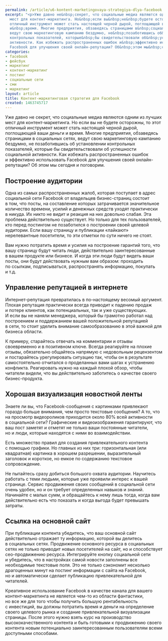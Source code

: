 ```yaml
---
permalink: /article/u6-kontent-marketingovaya-strategiya-dlya-facebook
excerpt: "<p>Уже давно не&nbsp;секрет, что социальные медиа являются одним из&nbsp;лучших
  мест для контент-маркетинга. Но&nbsp;если вы&nbsp;не&nbsp;будете осторожны, то&nbsp;этот
  отличный инструмент может стать настоящей черной дырой, поглощающей ваши деньги
  и&nbsp;время. Многие предприятия, обзаведясь страницами в&nbsp;социальных сетях,
  ведут свою маркетинговую кампанию бездумно, не&nbsp;позаботившись об&nbsp;установлении
  контрольных показателей, которые&nbsp;бы свидетельствовали об&nbsp;успешности социальной
  активности. Как избежать распространенных ошибок и&nbsp;эффективно использовать
  Facebook для улучшения своей онлайн-репутации? Об&nbsp;этом мы&nbsp;сегодня и&nbsp;поговорим.</p>"
categories:
- facebook
- фейсбук
- маркетинг
- контент-маркетинг
- постинг
- социальные сети
- сми
- маркетинг
layout: article
title: Контент-маркетинговая стратегия для Facebook
created: 1463745717
---
```

<p>Уже давно не&nbsp;секрет, что социальные медиа являются одним из&nbsp;лучших мест для контент-маркетинга. Но&nbsp;если вы&nbsp;не&nbsp;будете осторожны, то&nbsp;этот отличный инструмент может стать настоящей черной дырой, поглощающей ваши деньги и&nbsp;время. Многие предприятия, обзаведясь страницами в&nbsp;социальных сетях, ведут свою маркетинговую кампанию бездумно, не&nbsp;позаботившись об&nbsp;установлении контрольных показателей, которые&nbsp;бы свидетельствовали об&nbsp;успешности социальной активности. Как избежать распространенных ошибок и&nbsp;эффективно использовать Facebook для улучшения своей онлайн-репутации? Об&nbsp;этом мы&nbsp;сегодня и&nbsp;поговорим.</p>
<h2>Построение аудитории</h2>
<p>Одна из&nbsp;самых распространенных жалоб, которая поступает в&nbsp;адрес социальной сети Facebook от&nbsp;владельцев бизнес-страниц состоит в&nbsp;том, что посты, на&nbsp;составление которых затрачивается значительное количество времени, усилий и&nbsp;денежных средств уходят практически в&nbsp;никуда. Их&nbsp;никто не&nbsp;видит и&nbsp;реакция на&nbsp;них довольно слабая. Эта проблема действительно существует. Но&nbsp;только для тех пользователей, кто перед постингом не&nbsp;позаботился о&nbsp;построении своей целевой аудитории. Если вашу страницу и&nbsp;публикации «лайкают» нерелевантные посетители, то&nbsp;эти отметки по&nbsp;сути ничего не&nbsp;стоят. </p>
<p>Вам нужно потратить время и&nbsp;усилия на&nbsp;построение гарантий того, что вашу страницу будут читать люди, действительно заинтересованные в&nbsp;вашем продукте или бизнесе. И&nbsp;когда эти люди будут видеть ваши посты, они будут действовать нужным вам образом: проходить по&nbsp;ссылкам, подписываться, распространять информацию, покупать и&nbsp;т.д.</p>
<h2>Управление репутацией в&nbsp;интернете</h2>
<p>Интернет-репутация превратилась в&nbsp;по-настоящему весомый аргумент. Плохая репутация практически всегда приводит к&nbsp;падению продаж и&nbsp;потере клиентов, как потенциальных, так и&nbsp;уже существующих. И&nbsp;если вы&nbsp;не&nbsp;наняли менеджера, который&nbsp;бы грамотно работал над построением и&nbsp;поддержанием вашей положительной репутацией в&nbsp;сети, то&nbsp;стоит уделить внимание самообразованию в&nbsp;этой важной для бизнеса области. </p>
<p>К&nbsp;примеру, старайтесь отвечать на&nbsp;комментарии и&nbsp;отзывы своевременно и&nbsp;в&nbsp;позитивном ключе. Всегда реагируйте на&nbsp;плохие отзывы, обязательно общайтесь напрямую с&nbsp;недовольным рецензентом и&nbsp;постарайтесь урегулировать ситуацию так, чтобы он&nbsp;в&nbsp;результате самостоятельно отчитался о&nbsp;проделанных вами шагах к&nbsp;устранению конфликта. Реагировать нужно на&nbsp;каждый плохой обзор, чтобы читатели видели, что вы&nbsp;действительно заботитесь о&nbsp;качестве своего бизнес-продукта.</p>
<h2>Хорошая визуализация новостной ленты</h2>
<p>Знаете&nbsp;ли вы, что Facebook-сообщения с&nbsp;картинками привлекают гораздо больше внимания, чем просто текстовые сообщения? А&nbsp;то, что на&nbsp;просмотр видеороликов приходится около&nbsp;80% всей активности в&nbsp;социальной сети? Графические и&nbsp;видеоизображения гарантируют, что ваш пост заметят и&nbsp;отметят не&nbsp;только ваши постоянные читатели, но&nbsp;и&nbsp;люди, которые находятся с&nbsp;ними во&nbsp;взаимодействии. </p>
<p>Есть множество правил для создания привлекательного контента с&nbsp;помощью графики. Но&nbsp;главных из&nbsp;них три: горизонтальная (или квадратная) картинка в&nbsp;хорошем разрешении, выразительный заголовок и&nbsp;короткое, но&nbsp;емкое по&nbsp;содержанию текстовое сопровождение. </p>
<p>Не&nbsp;пытайтесь сразу добиться большого охвата аудитории. Научитесь работать с&nbsp;теми людьми, которые уже проявили интерес к&nbsp;вашей странице. Сервис продвижения своих сообщений в&nbsp;социальной сети очень удобен, но&nbsp;и&nbsp;он&nbsp;требует определенных навыков и&nbsp;знаний. Начинайте с&nbsp;малых сумм, и&nbsp;обращайтесь к&nbsp;нему лишь тогда, когда вам действительно есть что показать и&nbsp;когда выгода будет превышать затраты.</p>
<h2>Ссылка на&nbsp;основной сайт</h2>
<p>При публикации контента убедитесь, что ваш основной сайт действительно отражает ту&nbsp;информацию, которой вы&nbsp;делитесь в&nbsp;социальных сетях. Продвижение основного ресурса в&nbsp;социальных сетях не&nbsp;только приводит новых посетителей на&nbsp;сайт, но&nbsp;и&nbsp;способствует сео-продвижению ресурса. Интегрируйте кнопку социальной сети и&nbsp;убедитесь, что в&nbsp;настройках самой новости заполнены все необходимые текстовые поля. Это не&nbsp;только сэкономит несколько драгоценных минут на&nbsp;постинг информации с&nbsp;сайта на&nbsp;Facebook, но&nbsp;и&nbsp;автоматически сделает публикацию привлекательной для читателей.</p>
<p>Креативное использование Facebook в&nbsp;качестве канала для вашего контент-маркетинга не&nbsp;является чем-то из&nbsp;области фантастики, но&nbsp;все&nbsp;же для того чтобы получить большую рентабельность с&nbsp;инвестиций, вы&nbsp;должны потратить время и&nbsp;деньги на&nbsp;определение своего целевого рынка и&nbsp;создание привлекательной визуализации страницы. После этого нужно взять курс на&nbsp;производство высококачественного контента и&nbsp;быть готовыми к&nbsp;продвижению своего контента новым потенциально заинтересованным пользователям всеми доступными способами.</p>
